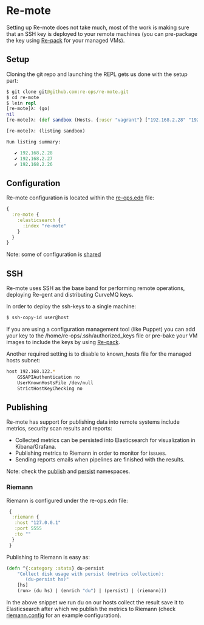 # Re-mote

Setting up Re-mote does not take much, most of the work is making sure that an SSH key is deployed to your remote machines (you can pre-package the key using [Re-pack](re-pack.md) for your managed VMs).

## Setup

Cloning the git repo and launching the REPL gets us done with the setup part:

```clojure
$ git clone git@github.com:re-ops/re-mote.git
$ cd re-mote
$ lein repl
[re-mote]λ: (go)
nil
[re-mote]λ: (def sandbox (Hosts. {:user "vagrant"} ["192.168.2.28" "192.168.2.26" "192.168.2.27"]))

[re-mote]λ: (listing sandbox)

Run listing summary:

   ✔ 192.168.2.28
   ✔ 192.168.2.27
   ✔ 192.168.2.26

```


## Configuration

Re-mote configuration is located within the [re-ops.edn](configuration.html#configuration) file:

```clojure
{
  :re-mote {
    :elasticsearch {
      :index "re-mote"
    }
  }
}
```

Note: some of configuration is [shared](configuration.html#shared)

## SSH

Re-mote uses SSH as the base band for performing remote operations, deploying Re-gent and distributing CurveMQ keys.

In order to deploy the ssh-keys to a single machine:

```bash
$ ssh-copy-id user@host
```

If you are using a configuration management tool (like Puppet) you can add your key to the /home/re-ops/.ssh/authorized_keys file or pre-bake your VM images to include the keys by using [Re-pack](re-pack.md).

Another required setting is to disable to known_hosts file for the managed hosts subnet:

```bash
host 192.168.122.*
    GSSAPIAuthentication no
    UserKnownHostsFile /dev/null
    StrictHostKeyChecking no
```

## Publishing

Re-mote has support for publishing data into remote systems include metrics, security scan results and reports:

 * Collected metrics can be persisted into Elasticsearch for visualization in Kibana/Grafana.
 * Publishing metrics to Riemann in order to monitor for issues.
 * Sending reports emails when pipelines are finished with the results.

Note: check the [publish](https://re-ops.github.io/re-mote/re-mote.repl.publish.html) and  [persist](https://re-ops.github.io/re-mote/re-mote.persist.es.html) namespaces.

### Riemann

Riemann is configured under the re-ops.edn file:


```clojure
 {
  :riemann {
   :host "127.0.0.1"
   :port 5555
   :to ""
  }
 }

```

Publishing to Riemann is easy as:

```clojure
(defn ^{:category :stats} du-persist
    "Collect disk usage with persist (metrics collection):
       (du-persist hs)"
    [hs]
    (run> (du hs) | (enrich "du") | (persist) | (riemann)))

```

In the above snippet we run du on our hosts collect the result save it to Elasticsearch after which we publish the metrics to Riemann (check [riemann.config](https://github.com/re-ops/re-mote/blob/master/riemann.config) for an example configuration).
